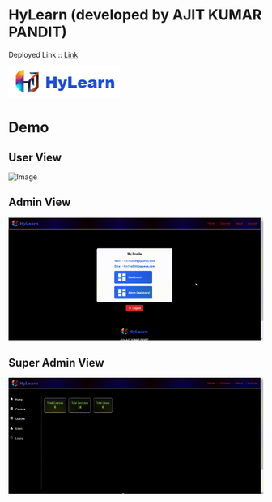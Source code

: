 # HyLearn (developed by AJIT KUMAR PANDIT)

Deployed Link :: [Link](https://hylearn.vercel.app)

![Image](./hylearn.png)

# Demo

## User View

![Image](./student_HyLearn_view.gif)

## Admin View

![Image](./admin_HyLearn_view.gif)

## Super Admin View

![Image](./superadmin_HyLearn_view.gif)
